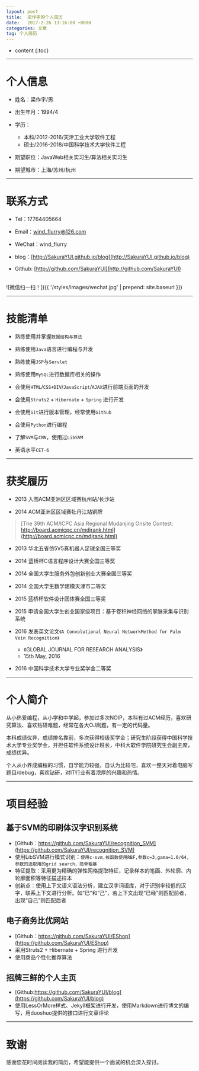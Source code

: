 ```yaml
---
layout: post
title:  梁作宇的个人简历
date:   2017-2-26 13:16:00 +0800
categories: 文章
tag: 个人简历
---
```


* content
{:toc}


---
# 个人信息

- 姓名：梁作宇/男
 
- 出生年月：1994/4 
 
- 学历：
	- 本科/2012-2016/天津工业大学软件工程
	- 硕士/2016-2018/中国科学技术大学软件工程
 
- 期望职位：JavaWeb相关实习生/算法相关实习生
 
- 期望城市：上海/苏州/杭州

---
# 联系方式

- Tel：17764405664 

- Email：wind_flurry@126.com 

- WeChat：wind_flurry 

- blog：[http://SakuraYUI.github.io/blog](http://SakuraYUI.github.io/blog)

- Github: [http://github.com/SakuraYUI](http://github.com/SakuraYUI)

<br>
![微信扫一扫！]({{ '/styles/images/wechat.jpg' | prepend: site.baseurl }})


---
# 技能清单

- 熟练使用并掌握`数据结构与算法`

- 熟练使用`Java`语言进行编程与开发

- 熟练使用`JSP`与`Servlet`

- 熟练使用`MySQL`进行数据库相关的操作

- 会使用`HTML`/`CSS+DIV`/`JavaScript`/`AJAX`进行前端页面的开发

- 会使用`Struts2` + `Hibernate` + `Spring` 进行开发

- 会使用`Git`进行版本管理，经常使用`Github`

- 会使用`Python`进行编程

- 了解`SVM`与`CNN`，使用过`LibSVM`

- 英语水平`CET-6`

---
# 获奖履历

- 2013 入围ACM亚洲区区域赛杭州站/长沙站

- 2014 ACM亚洲区区域赛牡丹江站铜牌
> [The 39th ACM/ICPC Asia Regional Mudanjing Onsite Contest:<br>http://board.acmicpc.cn/mdjrank.html](http://board.acmicpc.cn/mdjrank.html)

- 2013 华北五省仿5V5真机器人足球全国三等奖

- 2014 蓝桥杯C语言程序设计大赛全国三等奖

- 2014 全国大学生服务外包创新创业大赛全国三等奖

- 2014 全国大学生数学建模天津市二等奖

- 2015 蓝桥杯软件设计团体赛全国三等奖

- 2015 申请全国大学生创业国家级项目：基于卷积神经网络的掌脉采集与识别系统

- 2016 发表英文论文`《A Convolutional Neural NetworkMethod for Palm Vein Recognition》`
	- 《GLOBAL JOURNAL FOR RESEARCH ANALYSIS》
	- 15th May, 2016

- 2016 中国科学技术大学专业奖学金二等奖

---
# 个人简介

从小热爱编程，从小学和中学起，参加过多次NOIP，本科有过ACM经历，喜欢研究算法、喜欢钻研难题，经常在各大OJ刷题，有一定的代码量。

本科成绩优异，成绩排名靠前，多次获得校级奖学金；研究生阶段获得中国科学技术大学专业奖学金，并担任软件系统设计班长，中科大软件学院研究生会副主席，成绩优异。

个人从小养成编程的习惯，自学能力较强，自认为比较宅，喜欢一整天对着电脑写题目/debug，喜欢钻研，对IT行业有着浓厚的兴趣和热情。

---
# 项目经验
## 基于SVM的印刷体汉字识别系统
- [Github：https://github.com/SakuraYUI/recognition_SVM](https://github.com/SakuraYUI/recognition_SVM)
- 使用LibSVM进行模式识别：```使用c-svm,核函数使用RBF,参数c=3,gama=1.0/64,参数的选取用的grid search，简单粗暴```
- 特征提取：采用更为精确的弹性网格提取特征，记录样本的笔画、外轮廓、内轮廓面积等特征描述样本
- 创新点：使用上下文语义语法分析，建立汉字词语库，对于识别率较低的汉字，联系上下文进行分析。如“已”和“己”，若上下文出现“已经”则匹配前者，出现“自己”则匹配后者

## 电子商务比优网站
- [Github：https://github.com/SakuraYUI/EShop](https://github.com/SakuraYUI/EShop)
- 采用Struts2 + Hibernate + Spring 进行开发
- 使用商品个性化推荐算法

## 招牌三鲜的个人主页
- [Github:https://github.com/SakuraYUI/blog](https://github.com/SakuraYUI/blog)
- 使用LessOrMore样式、Jekyll框架进行开发，使用Markdown进行博文的编写，用duoshuo提供的接口进行文章评论

---
# 致谢
感谢您花时间阅读我的简历，希望能提供一个面试的机会深入探讨。
